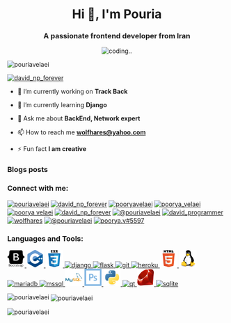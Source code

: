 <h1 align="center">Hi 👋, I'm Pouria</h1>
<h3 align="center">A passionate frontend developer from Iran</h3>
<div style="text-align: center;">
    <img alt="coding.." width="400" src="https://gemoo.com/tools/upload-video/share/574267010307870720?codeId=M0GAypL41y413&card=574267005333426176">
</div>
<p align="left"> <img src="https://komarev.com/ghpvc/?username=pouriavelaei&label=Profile%20views&color=0e75b6&style=flat" alt="pouriavelaei" /> </p>

<p align="left"> <a href="https://twitter.com/david_np_forever" target="blank"><img src="https://img.shields.io/twitter/follow/david_np_forever?logo=twitter&style=for-the-badge" alt="david_np_forever" /></a> </p>

- 🔭 I’m currently working on **Track Back**

- 🌱 I’m currently learning **Django**

- 💬 Ask me about **BackEnd, Network expert**

- 📫 How to reach me **wolfhares@yahoo.com**

- ⚡ Fun fact **I am creative**

### Blogs posts
<!-- BLOG-POST-LIST:START -->
<!-- BLOG-POST-LIST:END -->

<h3 align="left">Connect with me:</h3>
<p align="left">
<a href="https://dev.to/pouriavelaei" target="blank"><img align="center" src="https://raw.githubusercontent.com/rahuldkjain/github-profile-readme-generator/master/src/images/icons/Social/devto.svg" alt="pouriavelaei" height="30" width="40" /></a>
<a href="https://twitter.com/david_np_forever" target="blank"><img align="center" src="https://raw.githubusercontent.com/rahuldkjain/github-profile-readme-generator/master/src/images/icons/Social/twitter.svg" alt="david_np_forever" height="30" width="40" /></a>
<a href="https://linkedin.com/in/pooryavelaei" target="blank"><img align="center" src="https://raw.githubusercontent.com/rahuldkjain/github-profile-readme-generator/master/src/images/icons/Social/linked-in-alt.svg" alt="pooryavelaei" height="30" width="40" /></a>
<a href="https://stackoverflow.com/users/poorya_velaei" target="blank"><img align="center" src="https://raw.githubusercontent.com/rahuldkjain/github-profile-readme-generator/master/src/images/icons/Social/stack-overflow.svg" alt="poorya_velaei" height="30" width="40" /></a>
<a href="https://fb.com/poorya velaei" target="blank"><img align="center" src="https://raw.githubusercontent.com/rahuldkjain/github-profile-readme-generator/master/src/images/icons/Social/facebook.svg" alt="poorya velaei" height="30" width="40" /></a>
<a href="https://instagram.com/david_np_forever" target="blank"><img align="center" src="https://raw.githubusercontent.com/rahuldkjain/github-profile-readme-generator/master/src/images/icons/Social/instagram.svg" alt="david_np_forever" height="30" width="40" /></a>
<a href="https://hashnode.com/@pouriavelaei" target="blank"><img align="center" src="https://raw.githubusercontent.com/rahuldkjain/github-profile-readme-generator/master/src/images/icons/Social/hashnode.svg" alt="@pouriavelaei" height="30" width="40" /></a>
<a href="https://www.youtube.com/c/david_programmer" target="blank"><img align="center" src="https://raw.githubusercontent.com/rahuldkjain/github-profile-readme-generator/master/src/images/icons/Social/youtube.svg" alt="david_programmer" height="30" width="40" /></a>
<a href="https://www.hackerrank.com/wolfhares" target="blank"><img align="center" src="https://raw.githubusercontent.com/rahuldkjain/github-profile-readme-generator/master/src/images/icons/Social/hackerrank.svg" alt="wolfhares" height="30" width="40" /></a>
<a href="https://www.hackerearth.com/@pouriavelaei" target="blank"><img align="center" src="https://raw.githubusercontent.com/rahuldkjain/github-profile-readme-generator/master/src/images/icons/Social/hackerearth.svg" alt="@pouriavelaei" height="30" width="40" /></a>
<a href="https://discord.gg/poorya.v#5597" target="blank"><img align="center" src="https://raw.githubusercontent.com/rahuldkjain/github-profile-readme-generator/master/src/images/icons/Social/discord.svg" alt="poorya.v#5597" height="30" width="40" /></a>
</p>

<h3 align="left">Languages and Tools:</h3>
<p align="left"> <a href="https://getbootstrap.com" target="_blank" rel="noreferrer"> <img src="https://raw.githubusercontent.com/devicons/devicon/master/icons/bootstrap/bootstrap-plain-wordmark.svg" alt="bootstrap" width="40" height="40"/> </a> <a href="https://www.w3schools.com/cpp/" target="_blank" rel="noreferrer"> <img src="https://raw.githubusercontent.com/devicons/devicon/master/icons/cplusplus/cplusplus-original.svg" alt="cplusplus" width="40" height="40"/> </a> <a href="https://www.w3schools.com/css/" target="_blank" rel="noreferrer"> <img src="https://raw.githubusercontent.com/devicons/devicon/master/icons/css3/css3-original-wordmark.svg" alt="css3" width="40" height="40"/> </a> <a href="https://www.djangoproject.com/" target="_blank" rel="noreferrer"> <img src="https://cdn.worldvectorlogo.com/logos/django.svg" alt="django" width="40" height="40"/> </a> <a href="https://flask.palletsprojects.com/" target="_blank" rel="noreferrer"> <img src="https://www.vectorlogo.zone/logos/pocoo_flask/pocoo_flask-icon.svg" alt="flask" width="40" height="40"/> </a> <a href="https://git-scm.com/" target="_blank" rel="noreferrer"> <img src="https://www.vectorlogo.zone/logos/git-scm/git-scm-icon.svg" alt="git" width="40" height="40"/> </a> <a href="https://heroku.com" target="_blank" rel="noreferrer"> <img src="https://www.vectorlogo.zone/logos/heroku/heroku-icon.svg" alt="heroku" width="40" height="40"/> </a> <a href="https://www.w3.org/html/" target="_blank" rel="noreferrer"> <img src="https://raw.githubusercontent.com/devicons/devicon/master/icons/html5/html5-original-wordmark.svg" alt="html5" width="40" height="40"/> </a> <a href="https://www.linux.org/" target="_blank" rel="noreferrer"> <img src="https://raw.githubusercontent.com/devicons/devicon/master/icons/linux/linux-original.svg" alt="linux" width="40" height="40"/> </a> <a href="https://mariadb.org/" target="_blank" rel="noreferrer"> <img src="https://www.vectorlogo.zone/logos/mariadb/mariadb-icon.svg" alt="mariadb" width="40" height="40"/> </a> <a href="https://www.microsoft.com/en-us/sql-server" target="_blank" rel="noreferrer"> <img src="https://www.svgrepo.com/show/303229/microsoft-sql-server-logo.svg" alt="mssql" width="40" height="40"/> </a> <a href="https://www.mysql.com/" target="_blank" rel="noreferrer"> <img src="https://raw.githubusercontent.com/devicons/devicon/master/icons/mysql/mysql-original-wordmark.svg" alt="mysql" width="40" height="40"/> </a> <a href="https://www.photoshop.com/en" target="_blank" rel="noreferrer"> <img src="https://raw.githubusercontent.com/devicons/devicon/master/icons/photoshop/photoshop-line.svg" alt="photoshop" width="40" height="40"/> </a> <a href="https://www.python.org" target="_blank" rel="noreferrer"> <img src="https://raw.githubusercontent.com/devicons/devicon/master/icons/python/python-original.svg" alt="python" width="40" height="40"/> </a> <a href="https://www.qt.io/" target="_blank" rel="noreferrer"> <img src="https://upload.wikimedia.org/wikipedia/commons/0/0b/Qt_logo_2016.svg" alt="qt" width="40" height="40"/> </a> <a href="https://www.ruby-lang.org/en/" target="_blank" rel="noreferrer"> <img src="https://raw.githubusercontent.com/devicons/devicon/master/icons/ruby/ruby-original.svg" alt="ruby" width="40" height="40"/> </a> <a href="https://www.sqlite.org/" target="_blank" rel="noreferrer"> <img src="https://www.vectorlogo.zone/logos/sqlite/sqlite-icon.svg" alt="sqlite" width="40" height="40"/> </a> </p>

<p><img align="left" src="https://github-readme-stats.vercel.app/api/top-langs?username=pouriavelaei&show_icons=true&locale=en&layout=compact" alt="pouriavelaei" /></p>

<p>&nbsp;<img align="center" src="https://github-readme-stats.vercel.app/api?username=pouriavelaei&show_icons=true&locale=en" alt="pouriavelaei" /></p>

<p><img align="center" src="https://github-readme-streak-stats.herokuapp.com/?user=pouriavelaei&" alt="pouriavelaei" /></p>
